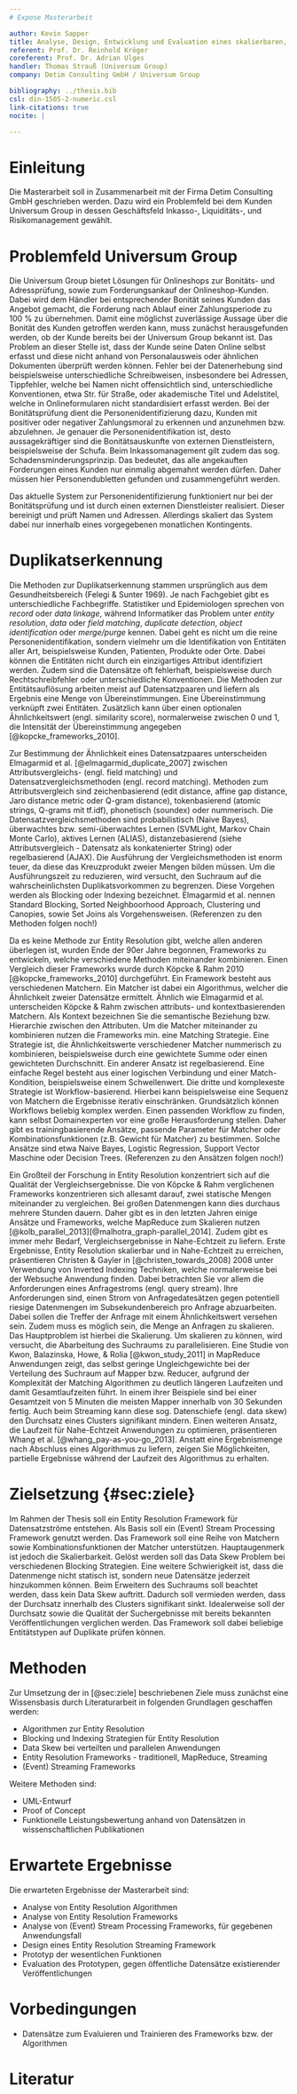 ```yaml
---
# Expose Masterarbeit

author: Kevin Sapper
title: Analyse, Design, Entwicklung und Evaluation eines skalierbaren, Echtzeit Entity Resolution Streaming Framework
referent: Prof. Dr. Reinhold Kröger
coreferent: Prof. Dr. Adrian Ulges
handler: Thomas Strauß (Universum Group)
company: Detim Consulting GmbH / Universum Group

bibliography: ../thesis.bib
csl: din-1505-2-numeric.csl
link-citations: true
nocite: |

---
```


# Einleitung

Die Masterarbeit soll in Zusammenarbeit mit der Firma Detim Consulting GmbH
geschrieben werden. Dazu wird ein Problemfeld bei dem Kunden Universum Group in
dessen Geschäftsfeld Inkasso-, Liquiditäts-, und Risikomanagement gewählt.

# Problemfeld Universum Group

Die Universum Group bietet Lösungen für Onlineshops zur Bonitäts- und
Adressprüfung, sowie zum Forderungsankauf der Onlineshop-Kunden. Dabei wird dem
Händler bei entsprechender Bonität seines Kunden das Angebot gemacht, die
Forderung nach Ablauf einer Zahlungsperiode zu 100 % zu übernehmen. Damit eine
möglichst zuverlässige Aussage über die Bonität des Kunden getroffen werden
kann, muss zunächst herausgefunden werden, ob der Kunde bereits bei der
Universum Group bekannt ist. Das Problem an dieser Stelle ist, dass der Kunde
seine Daten Online selbst erfasst und diese nicht anhand von Personalausweis
oder ähnlichen Dokumenten überprüft werden können. Fehler bei der Datenerhebung
sind beispielsweise unterschiedliche Schreibweisen, insbesondere bei Adressen,
Tippfehler, welche bei Namen nicht offensichtlich sind, unterschiedliche
Konventionen, etwa Str. für Straße, oder akademische Titel und Adelstitel,
welche in Onlineformularen nicht standardisiert erfasst werden. Bei der
Bonitätsprüfung dient die Personenidentifizierung dazu, Kunden mit positiver
oder negativer Zahlungsmoral zu erkennen und anzunehmen bzw. abzulehnen. Je
genauer die Personenidentifikation ist, desto aussagekräftiger sind die
Bonitätsauskunfte von externen Dienstleistern, beispielsweise der Schufa. Beim
Inkassomanagement gilt zudem das sog. Schadensminderungsprinzip. Das bedeutet,
das alle angekauften Forderungen eines Kunden nur einmalig abgemahnt werden
dürfen. Daher müssen hier Personendubletten gefunden und zusammengeführt werden.

Das aktuelle System zur Personenidentifizierung funktioniert nur bei der
Bonitätsprüfung und ist durch einen externen Dienstleister realisiert. Dieser
bereinigt und prüft Namen und Adressen. Allerdings skaliert das System dabei nur
innerhalb eines vorgegebenen monatlichen Kontingents.

# Duplikatserkennung

Die Methoden zur Duplikatserkennung stammen ursprünglich aus dem
Gesundheitsbereich (Felegi & Sunter 1969). Je nach Fachgebiet gibt es
unterschiedliche Fachbegriffe. Statistiker und Epidemiologen sprechen von
*record* oder *data linkage*, während Informatiker das Problem unter *entity
resolution*, *data* oder *field matching*, *duplicate detection*, *object
identification* oder *merge/purge* kennen. Dabei geht es nicht um die reine
Personenidentifikation, sondern vielmehr um die Identifikation von Entitäten
aller Art, beispielsweise Kunden, Patienten, Produkte oder Orte. Dabei können
die Entitäten nicht durch ein einzigartiges Attribut identifiziert werden. Zudem
sind die Datensätze oft fehlerhaft, beispielsweise durch Rechtschreibfehler oder
unterschiedliche Konventionen. Die Methoden zur Entitätsauflösung arbeiten meist
auf Datensatzpaaren und liefern als Ergebnis eine Menge von Übereinstimmungen.
Eine Übereinstimmung verknüpft zwei Entitäten. Zusätzlich kann über einen
optionalen Ähnlichkeitswert (engl. similarity score), normalerweise zwischen 0
und 1, die Intensität der Übereinstimmung angegeben [@kopcke_frameworks_2010].

Zur Bestimmung der Ähnlichkeit eines Datensatzpaares unterscheiden Elmagarmid et
al. [@elmagarmid_duplicate_2007] zwischen Attributsvergleichs- (engl. field
matching) und Datensatzvergleichsmethoden (engl. record matching). Methoden zum
Attributsvergleich sind zeichenbasierend (edit distance, affine gap distance,
Jaro distance metric oder Q-gram distance), tokenbasierend (atomic strings,
Q-grams mit tf.idf), phonetisch (soundex) oder nummerisch. Die
Datensatzvergleichsmethoden sind probabilistisch (Naive Bayes), überwachtes bzw.
semi-überwachtes Lernen (SVMLight, Markov Chain Monte Carlo), aktives Lernen
(ALIAS), distanzebasierend (siehe Attributsvergleich - Datensatz als
konkatenierter String) oder regelbasierend (AJAX). Die Ausführung der
Vergleichsmethoden ist enorm teuer, da diese das Kreuzprodukt zweier Mengen
bilden müssen. Um die Ausführungszeit zu reduzieren, wird versucht, den Suchraum
auf die wahrscheinlichsten Duplikatsvorkommen zu begrenzen. Diese Vorgehen
werden als Blocking oder Indexing bezeichnet. Elmagarmid et al. nennen Standard
Blocking, Sorted Neighboorhood Approach, Clustering und Canopies, sowie Set
Joins als Vorgehensweisen. (Referenzen zu den Methoden folgen noch!)

Da es keine Methode zur Entity Resolution gibt, welche allen anderen überlegen
ist, wurden Ende der 90er Jahre begonnen, Frameworks zu entwickeln, welche
verschiedene Methoden miteinander kombinieren. Einen Vergleich dieser Frameworks
wurde durch Köpcke & Rahm 2010 [@kopcke_frameworks_2010] durchgeführt. Ein
Framework besteht aus verschiedenen Matchern. Ein Matcher ist dabei ein
Algorithmus, welcher die Ähnlichkeit zweier Datensätze ermittelt. Ähnlich wie
Elmagarmid et al. unterscheiden Köpcke & Rahm zwischen attributs- und
kontextbasierenden Matchern. Als Kontext bezeichnen Sie die semantische
Beziehung bzw. Hierarchie zwischen den Attributen. Um die Matcher miteinander zu
kombinieren nutzen die Frameworks min. eine Matching Strategie. Eine Strategie
ist, die Ähnlichkeitswerte verschiedener Matcher nummerisch zu kombinieren,
beispielsweise durch eine gewichtete Summe oder einen gewichteten Durchschnitt.
Ein anderer Ansatz ist regelbasierend. Eine einfache Regel besteht aus einer
logischen Verbindung und einer Match-Kondition, beispielsweise einem
Schwellenwert. Die dritte und komplexeste Strategie ist Workflow-basierend.
Hierbei kann beispielsweise eine Sequenz von Matchern die Ergebnisse iterativ
einschränken. Grundsätzlich können Workflows beliebig komplex werden. Einen
passenden Workflow zu finden, kann selbst Domainexperten vor eine große
Herausforderung stellen. Daher gibt es trainingbasierende Ansätze, passende
Parameter für Matcher oder Kombinationsfunktionen (z.B. Gewicht für Matcher) zu
bestimmen. Solche Ansätze sind etwa Naive Bayes, Logistic Regression, Support
Vector Maschine oder Decision Trees. (Referenzen zu den Ansätzen folgen noch!)

Ein Großteil der Forschung in Entity Resolution konzentriert sich auf die
Qualität der Vergleichsergebnisse. Die von Köpcke & Rahm verglichenen Frameworks
konzentrieren sich allesamt darauf, zwei statische Mengen miteinander zu
vergleichen. Bei großen Datenmengen kann dies durchaus mehrere Stunden dauern.
Daher gibt es in den letzten Jahren einige Ansätze und Frameworks, welche
MapReduce zum Skalieren nutzen
[@kolb_parallel_2013][@malhotra_graph-parallel_2014]. Zudem gibt es immer mehr
Bedarf, Vergleichsergebnisse in Nahe-Echtzeit zu liefern. Erste Ergebnisse,
Entity Resolution skalierbar und in Nahe-Echtzeit zu erreichen, präsentieren
Christen & Gayler in [@christen_towards_2008] 2008 unter Verwendung von Inverted
Indexing Techniken, welche normalerweise bei der Websuche Anwendung finden.
Dabei betrachten Sie vor allem die Anforderungen eines Anfragestroms (engl.
query stream). Ihre Anforderungen sind, einen Strom von Anfragedatesätzen gegen
potentiell riesige Datenmengen im Subsekundenbereich pro Anfrage abzuarbeiten.
Dabei sollen die Treffer der Anfrage mit einem Ähnlichkeitswert versehen sein.
Zudem muss es möglich sein, die Menge an Anfragen zu skalieren. Das Hauptproblem
ist hierbei die Skalierung. Um skalieren zu können, wird versucht, die
Abarbeitung des Suchraums zu parallelisieren. Eine Studie von Kwon, Balazinska,
Howe, & Rolia [@kwon_study_2011] in MapReduce Anwendungen zeigt, das selbst
geringe Ungleichgewichte bei der Verteilung des Suchraum auf Mapper bzw.
Reducer, aufgrund der Komplexität der Matching Algorithmen zu deutlich längeren
Laufzeiten und damit Gesamtlaufzeiten führt. In einem ihrer Beispiele sind bei
einer Gesamtzeit von 5 Minuten die meisten Mapper innerhalb von 30 Sekunden
fertig. Auch beim Streaming kann diese sog. Datenschiefe (engl. data skew) den
Durchsatz eines Clusters signifikant mindern. Einen weiteren Ansatz, die
Laufzeit für Nahe-Echtzeit Anwendungen zu optimieren, präsentieren Whang et al.
[@whang_pay-as-you-go_2013]. Anstatt eine Ergebnismenge nach Abschluss eines
Algorithmus zu liefern, zeigen Sie Möglichkeiten, partielle Ergebnisse während
der Laufzeit des Algorithmus zu erhalten.

# Zielsetzung {#sec:ziele}

Im Rahmen der Thesis soll ein Entity Resolution Framework für Datensatzströme
entstehen. Als Basis soll ein (Event) Stream Processing Framework genutzt
werden. Das Framework soll eine Reihe von Matchern sowie Kombinationsfunktionen
der Matcher unterstützen. Hauptaugenmerk ist jedoch die Skalierbarkeit. Gelöst
werden soll das Data Skew Problem bei verschiedenen Blocking Strategien. Eine
weitere Schwierigkeit ist, dass die Datenmenge nicht statisch ist, sondern neue
Datensätze jederzeit hinzukommen können. Beim Erweitern des Suchraums soll
beachtet werden, dass kein Data Skew auftritt. Dadurch soll vermieden werden,
dass der Durchsatz innerhalb des Clusters signifikant sinkt. Idealerweise soll
der Durchsatz sowie die Qualität der Suchergebnisse mit bereits bekannten
Veröffentlichungen verglichen werden. Das Framework soll dabei beliebige
Entitätstypen auf Duplikate prüfen können.

# Methoden

Zur Umsetzung der in [@sec:ziele] beschriebenen Ziele muss zunächst eine
Wissensbasis durch Literaturarbeit in folgenden Grundlagen geschaffen werden:

* Algorithmen zur Entity Resolution
* Blocking und Indexing Strategien für Entity Resolution
* Data Skew bei verteilten und parallelen Anwendungen
* Entity Resolution Frameworks - traditionell, MapReduce, Streaming
* (Event) Streaming Frameworks

Weitere Methoden sind:

* UML-Entwurf
* Proof of Concept
* Funktionelle Leistungsbewertung anhand von Datensätzen in wissenschaftlichen
  Publikationen

# Erwartete Ergebnisse

Die erwarteten Ergebnisse der Masterarbeit sind:

* Analyse von Entity Resolution Algorithmen
* Analyse von Entity Resolution Frameworks
* Analyse von (Event) Stream Processing Frameworks, für gegebenen Anwendungsfall
* Design eines Entity Resolution Streaming Framework
* Prototyp der wesentlichen Funktionen
* Evaluation des Prototypen, gegen öffentliche Datensätze existierender
  Veröffentlichungen

# Vorbedingungen

* Datensätze zum Evaluieren und Trainieren des Frameworks bzw. der Algorithmen

# Literatur
